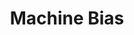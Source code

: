 ---
title: "Machine Bias"
authors: ["Julia Angwin", "Jeff Larson", "Surya Mattu and Lauren Kirchner", "ProPublica"]
type: "article"
link: "https://www.propublica.org/article/machine-bias-risk-assessments-in-criminal-sentencing"
---